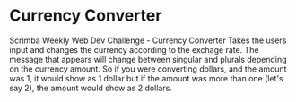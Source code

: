 # Currency Converter
 Scrimba Weekly Web Dev Challenge - Currency Converter
Takes the users input and changes the currency according to the exchage rate. The message that appears will change between singular and plurals depending on the currency amount. So if you were converting dollars, and the amount was 1, it would show as 1 dollar but if the amount was more than one (let's say 2), the amount would show as 2 dollars. 